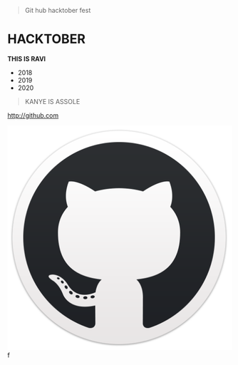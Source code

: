 > Git hub hacktober fest

# HACKTOBER

**THIS IS RAVI**
* 2018
* 2019
* 2020
> KANYE IS ASSOLE

http://github.com

![Github logo](/fluidicon.png)
f
